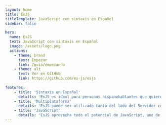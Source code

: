 ```yaml
---
layout: home
title: EsJS
titleTemplate: JavaScript con sintaxis en Español
sidebar: false

hero:
  name: EsJS
  text: JavaScript con sintaxis en Español
  image: /assets/logo.png
  actions:
    - theme: brand
      text: Empezar
      link: /guia/empezando
    - theme: alt
      text: Ver en GitHub
      link: https://github.com/es-js/esjs
  
features:
    - title: 'Sintaxis en Español'
      details: 'EsJS es ideal para personas hispanohablantes que quieren comenzar a programar, ya que las instrucciones están escritas en Español'
    - title: 'Multiplataforma'
      details: 'EsJS puede ser utilizado tanto del lado del Servidor como del Cliente, gracias a su conversión a JavaScript'
    - title: 'JavaScript'
      details: 'EsJS aprovecha todo el potencial de JavaScript, uno de los lenguajes de programación más utilizados en el mundo'
---
```


<div class="w-full h-8" />

<ClientOnly>
  <div class="w-full max-w-7xl mx-auto px-4 2xl:px-0">
    <EmbedPlayground src="https://editor.esjs.dev/PTAEBEFMDcFdIDbUqWA7AhqAthgLgE4CWAXqAMYD2aoClAzqDQA7HaQENMBf7njAExQIs9DkRRDQAMSIAjahnLkiAOgBQAM3QrqoMcUiyFmZUQAUaAJSgA3utD6ioS6AC8H0AEYb9x44JIPEoCTAJQAG0ABgBdB1AAX3V46Axwgwl3SKiAGm84+OY0rHNU8Oc3UAAmAG5QZwAeJjqiAGpW33jHDMgIohisnr7QAFp80Fb9cV6iEaq4xyT4wODQtKnDdSWqNHpKEVVIenJiOSICc3iAcgAZLi8o0FYiPi40Xg4uKRFQAGVp0BSYyKMz6agALiueVUMJ6wNMKnMDys6hR6iAA?tests=A4JwrgpgRghgzgCgN4CgAEaDkBGADG0ASwFsIQB7ONAOwC-SK5MAuNAMzGoGNDzq0EASjSoMGGG0IhiMEAEkA5mBgAbCInRiMAbVwAaNNgNG0AJgMBmAwFYDADmNWzJiwBYAuns1a4ZQhAAxQig%2BGC4eBDxBbzRojABfFHjooA&layout=horizontal&hidePreview=true&hideEditor=false&hideConsole=false&hideTests=false&hideOptions=true" show-open-button height="40em" />
  </div>
</ClientOnly>
